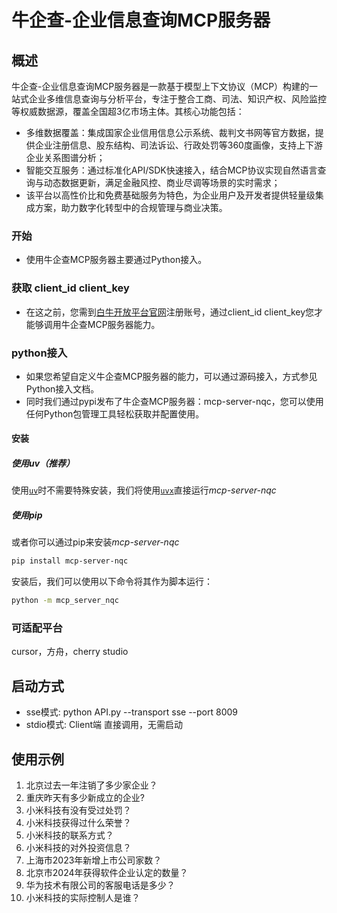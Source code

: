 
# 牛企查-企业信息查询MCP服务器

## 概述
牛企查-企业信息查询MCP服务器是一款基于模型上下文协议（MCP）构建的一站式企业多维信息查询与分析平台，专注于整合工商、司法、知识产权、风险监控等权威数据源，覆盖全国超3亿市场主体。其核心功能包括：
- 多维数据覆盖：集成国家企业信用信息公示系统、裁判文书网等官方数据，提供企业注册信息、股东结构、司法诉讼、行政处罚等360度画像，支持上下游企业关系图谱分析；
- 智能交互服务：通过标准化API/SDK快速接入，结合MCP协议实现自然语言查询与动态数据更新，满足金融风控、商业尽调等场景的实时需求；  
- 该平台以高性价比和免费基础服务为特色，为企业用户及开发者提供轻量级集成方案，助力数字化转型中的合规管理与商业决策。

### 开始
- 使用牛企查MCP服务器主要通过Python接入。

### 获取 client_id client_key
- 在这之前，您需到[白牛开放平台官网](http://api.bainiudata.com/ )注册账号，通过client_id client_key您才能够调用牛企查MCP服务器能力。

### python接入
- 如果您希望自定义牛企查MCP服务器的能力，可以通过源码接入，方式参见Python接入文档。
- 同时我们通过pypi发布了牛企查MCP服务器：mcp-server-nqc，您可以使用任何Python包管理工具轻松获取并配置使用。

#### 安装

##### 使用uv（推荐）
使用[`uv`](https://docs.astral.sh/uv/)时不需要特殊安装，我们将使用[`uvx`](https://docs.astral.sh/uv/guides/tools/)直接运行*mcp-server-nqc*

##### 使用pip
或者你可以通过pip来安装*mcp-server-nqc*
```bash
pip install mcp-server-nqc
```

安装后，我们可以使用以下命令将其作为脚本运行：
```bash
python -m mcp_server_nqc
```

### 可适配平台
cursor，方舟，cherry studio

## 启动方式
- sse模式: python API.py --transport sse --port 8009
- stdio模式: Client端 直接调用，无需启动


## 使用示例
1. 北京过去一年注销了多少家企业？
2. 重庆昨天有多少新成立的企业?
3. 小米科技有没有受过处罚？
4. 小米科技获得过什么荣誉？
5. 小米科技的联系方式？
6. 小米科技的对外投资信息？
7. 上海市2023年新增上市公司家数？
8. 北京市2024年获得软件企业认定的数量？
9. 华为技术有限公司的客服电话是多少？
10. 小米科技的实际控制人是谁？

